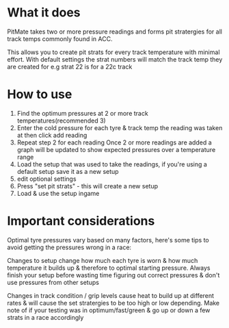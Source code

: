 # What it does
PitMate takes two or more pressure readings and forms pit stratergies for all track temps commonly found in ACC.

This allows you to create pit strats for every track temperature with minimal effort.
With default settings the strat numbers will match the track temp they are created for
e.g strat 22 is for a 22c track

# How to use
1. Find the optimum pressures at 2 or more track temperatures(recommended 3)
2. Enter the cold pressure for each tyre & track temp the reading was taken at then click add reading
3. Repeat step 2 for each reading
Once 2 or more readings are added a graph will be updated to show expected pressures over a temperature range
4. Load the setup that was used to take the readings, if you're using a default setup save it as a new setup
5. edit optional settings
6. Press "set pit strats" - this will create a new setup
7. Load & use the setup ingame

# Important considerations

Optimal tyre pressures vary based on many factors, here's some tips to avoid getting the pressures wrong in a race:

Changes to setup change how much each tyre is worn & how much temperature it builds up & therefore to optimal starting pressure.
Always finish your setup before wasting time figuring out correct pressures & don't use pressures from other setups

Changes in track condition / grip levels cause heat to build up at different rates & will cause the set stratergies to be too high or low depending.
Make note of if your testing was in optimum/fast/green & go up or down a few strats in a race accordingly 
